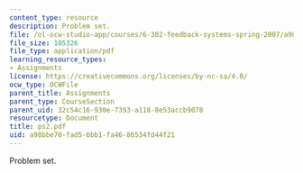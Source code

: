```yaml
---
content_type: resource
description: Problem set.
file: /ol-ocw-studio-app/courses/6-302-feedback-systems-spring-2007/a98bbe70fad56bb1fa4686534fd44f21_ps2.pdf
file_size: 105326
file_type: application/pdf
learning_resource_types:
- Assignments
license: https://creativecommons.org/licenses/by-nc-sa/4.0/
ocw_type: OCWFile
parent_title: Assignments
parent_type: CourseSection
parent_uid: 32c54c16-930e-7393-a118-8e53accb9078
resourcetype: Document
title: ps2.pdf
uid: a98bbe70-fad5-6bb1-fa46-86534fd44f21
---
```

Problem set.